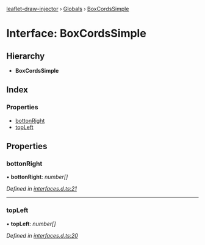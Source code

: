 [leaflet-draw-injector](../README.md) › [Globals](../globals.md) › [BoxCordsSimple](boxcordssimple.md)

# Interface: BoxCordsSimple

## Hierarchy

* **BoxCordsSimple**

## Index

### Properties

* [bottonRight](boxcordssimple.md#bottonright)
* [topLeft](boxcordssimple.md#topleft)

## Properties

###  bottonRight

• **bottonRight**: *number[]*

*Defined in [interfaces.d.ts:21](https://github.com/OpenCIAg/Ngx-Leaflet-Draw-Injector/blob/786aed6/projects/ngx-leaflet-draw-injector/src/lib/interfaces.d.ts#L21)*

___

###  topLeft

• **topLeft**: *number[]*

*Defined in [interfaces.d.ts:20](https://github.com/OpenCIAg/Ngx-Leaflet-Draw-Injector/blob/786aed6/projects/ngx-leaflet-draw-injector/src/lib/interfaces.d.ts#L20)*
